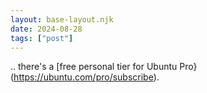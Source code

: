 ```yaml
---
layout: base-layout.njk
date: 2024-08-28
tags: ["post"]
---
```


.. there's a [free personal tier for Ubuntu Pro}(https://ubuntu.com/pro/subscribe).
